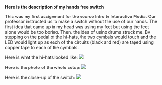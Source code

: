 **Here is the description of my hands free switch**

This was my first assignment for the course Intro to Interactive Media. 
Our professor instructed us to make a switch without the use of our hands. 
The first idea that came up in my head was using my feet but using the feet alone would be too boring. 
Then, the idea of using drums struck me. By stepping on the pedal of the hi-hats, 
the two cymbals would touch and the LED would light up as each of the circuits (black and red) 
are taped using copper tape to each of the cymbals. 

Here is what the hi-hats looked like: ![](https://i.imgur.com/7gwj854.png)

Here is the photo of the whole setup: ![](https://i.imgur.com/kUiihOA.jpg)

Here is the close-up of the switch: ![](https://i.imgur.com/MlDACGu.png)
